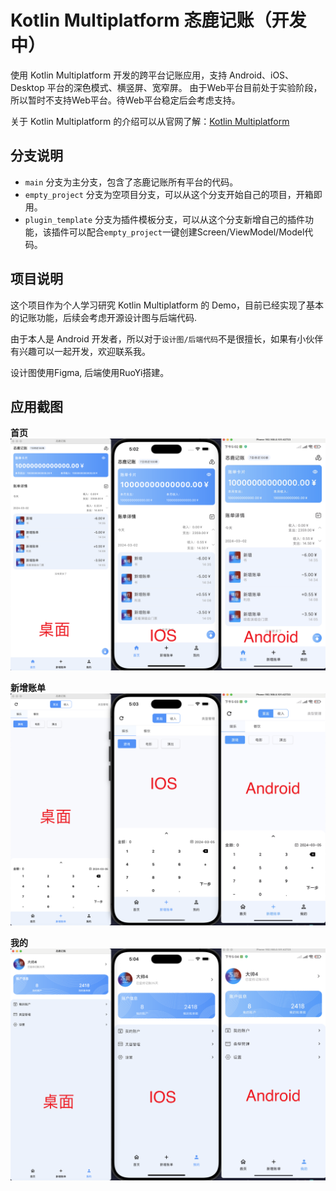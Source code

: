 # Kotlin Multiplatform 忞鹿记账（开发中）

使用 Kotlin Multiplatform 开发的跨平台记账应用，支持 Android、iOS、Desktop 平台的深色模式、横竖屏、宽窄屏。
由于Web平台目前处于实验阶段，所以暂时不支持Web平台。待Web平台稳定后会考虑支持。

关于 Kotlin Multiplatform 的介绍可以从官网了解：[Kotlin Multiplatform](https://kotlinlang.org/docs/multiplatform.html)

## 分支说明

- `main` 分支为主分支，包含了忞鹿记账所有平台的代码。
- `empty_project` 分支为空项目分支，可以从这个分支开始自己的项目，开箱即用。
- `plugin_template` 分支为插件模板分支，可以从这个分支新增自己的插件功能，该插件可以配合`empty_project`一键创建Screen/ViewModel/Model代码。

## 项目说明

这个项目作为个人学习研究 Kotlin Multiplatform 的 Demo，目前已经实现了基本的记账功能，后续会考虑开源设计图与后端代码.

由于本人是 Android 开发者，所以对于`设计图/后端代码`不是很擅长，如果有小伙伴有兴趣可以一起开发，欢迎联系我。

设计图使用Figma, 后端使用RuoYi搭建。

## 应用截图

**首页**
![首页](/images/home.png)

**新增账单**
![新增账单](/images/add.png)

**我的**
![我的](/images/mine.png)